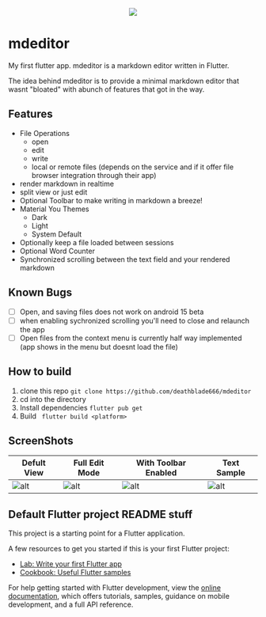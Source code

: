 <p align="center">
  <img src="https://github.com/deathblade666/mdeditor/blob/main/android/app/src/main/res/mipmap-xxxhdpi/ic_launcher.png">
</p>

# mdeditor

My first flutter app. mdeditor is a markdown editor written in Flutter. 

The idea behind mdeditor is to provide a minimal markdown editor that wasnt "bloated" with abunch of features that got in the way. 

## Features
- File Operations
  - open
  - edit
  - write
  - local or remote files (depends on the service and if it offer file browser integration through their app)
- render markdown in realtime
- split view or just edit
- Optional Toolbar to make writing in markdown a breeze!
- Material You Themes
  - Dark
  - Light
  - System Default
- Optionally keep a file loaded between sessions
- Optional Word Counter
- Synchronized scrolling between the text field and your rendered markdown

## Known Bugs
- [ ] Open, and saving files does not work on android 15 beta
- [ ] when enabling sychronized scrolling you'll need to close and relaunch the app
- [ ] Open files from the context menu is currently half way implemented (app shows in the menu but doesnt load the file)

## How to build
1. clone this repo ```git clone https://github.com/deathblade666/mdeditor```
2. cd into the directory
3. Install dependencies 
```flutter pub get```
4. Build 
``` flutter build <platform>```

## ScreenShots
| Defult View| Full Edit Mode| With Toolbar Enabled| Text Sample|
|---|---|---|---|
| ![alt](https://github.com/deathblade666/mdeditor/blob/main/_screenshots/Screenshot_20240902-152251_mdeditor.png) | ![alt](https://github.com/deathblade666/mdeditor/blob/main/_screenshots/Screenshot_20240902-152300_mdeditor.png) | ![alt](https://github.com/deathblade666/mdeditor/blob/main/_screenshots/Screenshot_20240902-152309_mdeditor.png) | ![alt](https://github.com/deathblade666/mdeditor/blob/main/_screenshots/Screenshot_20240902-152404_mdeditor.png)|





## Default Flutter project README stuff
This project is a starting point for a Flutter application.

A few resources to get you started if this is your first Flutter project:

- [Lab: Write your first Flutter app](https://docs.flutter.dev/get-started/codelab)
- [Cookbook: Useful Flutter samples](https://docs.flutter.dev/cookbook)

For help getting started with Flutter development, view the
[online documentation](https://docs.flutter.dev/), which offers tutorials,
samples, guidance on mobile development, and a full API reference.
